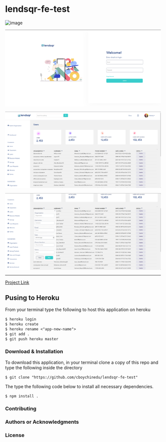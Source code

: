 <h1> lendsqr-fe-test </h1>



![image]({https://img.shields.io/badge/Heroku-430098?style=for-the-badge&logo=heroku&logoColor=white})


<p align="center"><img src="./src/Images/screenshot3.png" /></p>

<p align="center"><img src="./src/Images/screenshot1.png" /></p>

<p align="center"><img src="./src/Images/screenshot2.png" /></p>



<hr/>
<a href="https://mbonuchinedum-lendsqr-fe-test.herokuapp.com/"> Project Link </a>


## Pusing to Heroku 

<p> From your terminal type the following to host this application on 
heroku </p>

```
$ heroku login
$ heroku create 
$ heroku rename <"app-new-name">
$ git add .  
$ git push heroku master 
```

<h3> Download & Installation </h3>
<p> To download this application, in your terminal clone a copy of this repo and type the following inside the directory </p>

```shell 
$ git clone "https://github.com/cboychinedu/lendsqr-fe-test" 
```
<p> The type the following code below to install all necessary dependencies. 
</p>

```shell
$ npm install .
```

<h3>Contributing</h3>

<h3>Authors or Acknowledgments</h3>

<h3>License</h3>
